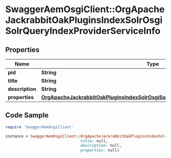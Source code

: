 # SwaggerAemOsgiClient::OrgApacheJackrabbitOakPluginsIndexSolrOsgiSolrQueryIndexProviderServiceInfo

## Properties

Name | Type | Description | Notes
------------ | ------------- | ------------- | -------------
**pid** | **String** |  | [optional] 
**title** | **String** |  | [optional] 
**description** | **String** |  | [optional] 
**properties** | [**OrgApacheJackrabbitOakPluginsIndexSolrOsgiSolrQueryIndexProviderServiceProperties**](OrgApacheJackrabbitOakPluginsIndexSolrOsgiSolrQueryIndexProviderServiceProperties.md) |  | [optional] 

## Code Sample

```ruby
require 'SwaggerAemOsgiClient'

instance = SwaggerAemOsgiClient::OrgApacheJackrabbitOakPluginsIndexSolrOsgiSolrQueryIndexProviderServiceInfo.new(pid: null,
                                 title: null,
                                 description: null,
                                 properties: null)
```


